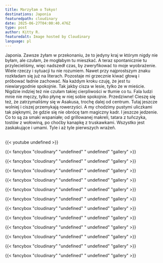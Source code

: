 ```yaml
---
title: Marzyłam o Tokyo!
destinations: Japonia
featuredpath: cloudinary
date: 2025-06-27T04:00:40.476Z
type: post
author: Kitty R.
featuredalt: Image hosted by Cloudinary
language: pl
---
```

Japonia. Zawsze żyłam w przekonaniu, że to jedyny kraj w którym nigdy nie byłam, ale czułam, że mogłabym tu mieszkać. A teraz spontanicznie tu przylecieliśmy, więc nadszedł czas, by zweryfikować to moje wyobrażenie. 
Wiele rzeczy i sytuacji tu nie rozumiem. Nawet przy najprostszym znaku rozkładam się już na literach. Pozostaje mi grzecznie kiwać głową i próbować ładnie zachować. 
Na każdym kroku czuję, że jest tu niewiarygodnie spokojnie. Tak jakby cisza w lesie, tylko że w mieście. Nigdzie indziej też nie czułam takiej cierpliwości w tłumie co tu. Fala ludzi mnie nie męczy, tylko płynę w niej sobie spokojnie. Przedziwne!
Cieszę się też, że zatrzymaliśmy się w Asakusa, trochę dalej od centrum. Tutaj jeszcze wolniej i ciszej przemykają rowerzyści. A my chodzimy pustymi uliczkami tak pięknymi, że gdzie się nie obrócę tam magiczny kadr.
I jeszcze jedzenie. Co to są za smaki wspaniałe; od grillowanej makreli, tatara z tuñczyka, tostów z wołowiną, po choćby kanapkę z truskawkami. Wszystko jest zaskakujące i umami. Tyle i aż tyle pierwszych wrażeñ.

<br>{{< youtube undefined >}}</br>

{{< fancybox "cloudinary" "undefined" " undefined" "gallery" >}}

{{< fancybox "cloudinary" "undefined" " undefined" "gallery" >}}

{{< fancybox "cloudinary" "undefined" " undefined" "gallery" >}}

{{< fancybox "cloudinary" "undefined" " undefined" "gallery" >}}

{{< fancybox "cloudinary" "undefined" " undefined" "gallery" >}}

{{< fancybox "cloudinary" "undefined" " undefined" "gallery" >}}

{{< fancybox "cloudinary" "undefined" " undefined" "gallery" >}}

{{< fancybox "cloudinary" "undefined" " undefined" "gallery" >}}

{{< fancybox "cloudinary" "undefined" " undefined" "gallery" >}}

{{< fancybox "cloudinary" "undefined" " undefined" "gallery" >}}

{{< fancybox "cloudinary" "undefined" " undefined" "gallery" >}}

{{< fancybox "cloudinary" "undefined" " undefined" "gallery" >}}